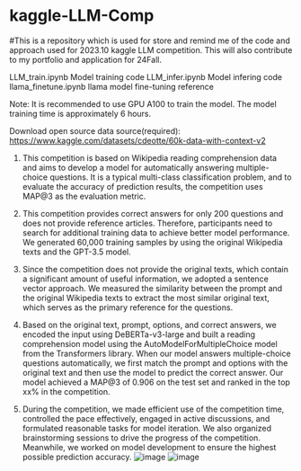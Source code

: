 # kaggle-LLM-Comp
#This is a repository which is used for store and remind me of the code and approach used for 2023.10 kaggle LLM competition. This will also contribute to my portfolio and application for 24Fall. 

LLM_train.ipynb  Model training code
LLM_infer.ipynb  Model infering code
llama_finetune.ipynb  llama model fine-tuning reference

Note: It is recommended to use GPU A100 to train the model. The model training time is approximately 6 hours.

Download open source data source(required):
https://www.kaggle.com/datasets/cdeotte/60k-data-with-context-v2

1. This competition is based on Wikipedia reading comprehension data and aims to develop a model for automatically answering multiple-choice questions. It is a typical multi-class classification problem, and to evaluate the accuracy of prediction results, the competition uses MAP@3 as the evaluation metric.

2. This competition provides correct answers for only 200 questions and does not provide reference articles. Therefore, participants need to search for additional training data to achieve better model performance. We generated 60,000 training samples by using the original Wikipedia texts and the GPT-3.5 model.

3. Since the competition does not provide the original texts, which contain a significant amount of useful information, we adopted a sentence vector approach. We measured the similarity between the prompt and the original Wikipedia texts to extract the most similar original text, which serves as the primary reference for the questions.

4. Based on the original text, prompt, options, and correct answers, we encoded the input using DeBERTa-v3-large and built a reading comprehension model using the AutoModelForMultipleChoice model from the Transformers library. When our model answers multiple-choice questions automatically, we first match the prompt and options with the original text and then use the model to predict the correct answer. Our model achieved a MAP@3 of 0.906 on the test set and ranked in the top xx% in the competition.

5. During the competition, we made efficient use of the competition time, controlled the pace effectively, engaged in active discussions, and formulated reasonable tasks for model iteration. We also organized brainstorming sessions to drive the progress of the competition. Meanwhile, we worked on model development to ensure the highest possible prediction accuracy.
![image](https://github.com/kaamava/kaggle-LLM-Comp/assets/106901273/9b23de6a-5940-4d52-91c2-270e1a5c3640)
![image](https://github.com/kaamava/kaggle-LLM-Comp/assets/106901273/fd97ba12-2b3a-4c08-bba6-8a3a385ccf65)
